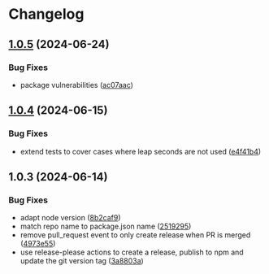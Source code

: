# Changelog

## [1.0.5](https://github.com/JuliusKrause21/gnss-time-converter/compare/v1.0.4...v1.0.5) (2024-06-24)


### Bug Fixes

* package vulnerabilities ([ac07aac](https://github.com/JuliusKrause21/gnss-time-converter/commit/ac07aac2af7f1dc415397d5743e3ab43fe731b6f))

## [1.0.4](https://github.com/JuliusKrause21/gnss-time-converter/compare/v1.0.3...v1.0.4) (2024-06-15)


### Bug Fixes

* extend tests to cover cases where leap seconds are not used ([e4f41b4](https://github.com/JuliusKrause21/gnss-time-converter/commit/e4f41b4e687998267c25162be168a36d6d16e80c))

## 1.0.3 (2024-06-14)


### Bug Fixes

* adapt node version ([8b2caf9](https://github.com/JuliusKrause21/gnss-time-converter/commit/8b2caf94b0d64bf2d78e1c901524a8e5129a0c08))
* match repo name to package.json name ([2519295](https://github.com/JuliusKrause21/gnss-time-converter/commit/25192956888de21b1b83cfdfa195bc9700be260b))
* remove pull_request event to only create release when PR is merged ([4973e55](https://github.com/JuliusKrause21/gnss-time-converter/commit/4973e55b2420c0dd935102b850c59565712b1032))
* use release-please actions to create a release, publish to npm and update the git version tag ([3a8803a](https://github.com/JuliusKrause21/gnss-time-converter/commit/3a8803a081fd0597d2a9cdf12a9265e19ec4650b))
